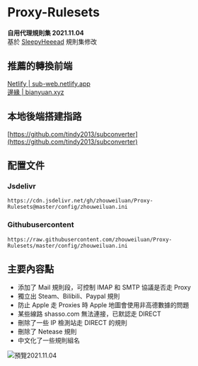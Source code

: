 # Proxy-Rulesets
**自用代理規則集 2021.11.04**  
基於 [SleepyHeeead](https://github.com/SleepyHeeead/subconverter-config) 規則集修改



## 推薦的轉換前端
[Netlify | sub-web.netlify.app](https://sub-web.netlify.app)     
[邊緣 | bianyuan.xyz](https://bianyuan.xyz)



## 本地後端搭建指路
[https://github.com/tindy2013/subconverter](https://github.com/tindy2013/subconverter)



## 配置文件
### Jsdelivr
```
https://cdn.jsdelivr.net/gh/zhouweiluan/Proxy-Rulesets@master/config/zhouweiluan.ini
```
### Githubusercontent
```
https://raw.githubusercontent.com/zhouweiluan/Proxy-Rulesets/master/config/zhouweiluan.ini
```


## 主要內容點
 - 添加了 Mail 規則段，可控制 IMAP 和 SMTP 協議是否走 Proxy  
 - 獨立出 Steam、Bilibili、Paypal 規則  
 - 防止 Apple 走 Proxies 時 Apple 地圖會使用非高德數據的問題  
 - 某些線路 shasso.com 無法連接，已默認走 DIRECT  
 - 刪除了一些 IP 檢測站走 DIRECT 的規則  
 - 刪除了 Netease 規則  
 - 中文化了一些規則組名

![預覽2021.11.04](https://raw.githubusercontent.com/zhouweiluan/Proxy-Rulesets/master/Image/預覽2021.11.04.png)
